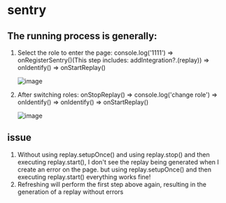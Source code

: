 # sentry
## The running process is generally:  
1. Select the role to enter the page:
   console.log('1111') => onRegisterSentry()(This step includes: addIntegration?.(replay)) => onIdentify() => onStartReplay()
   
   ![image](https://github.com/Zero-ruan/sentry/assets/67668275/c03d0fa4-f7dc-4194-bdde-9a20a4ced34f)

2. After switching roles: onStopReplay() => console.log('change role') => onIdentify() => onIdentify() => onStartReplay()
   
   ![image](https://github.com/Zero-ruan/sentry/assets/67668275/7305a591-df1a-4eaf-ab98-e9386f9c242b)

## issue 
1. Without using replay.setupOnce() and using replay.stop() and then executing replay.start(), I don't see the replay being generated when I create an error on the page. but using replay.setupOnce() and then executing replay.start() everything works fine!
2. Refreshing will perform the first step above again, resulting in the generation of a replay without errors
